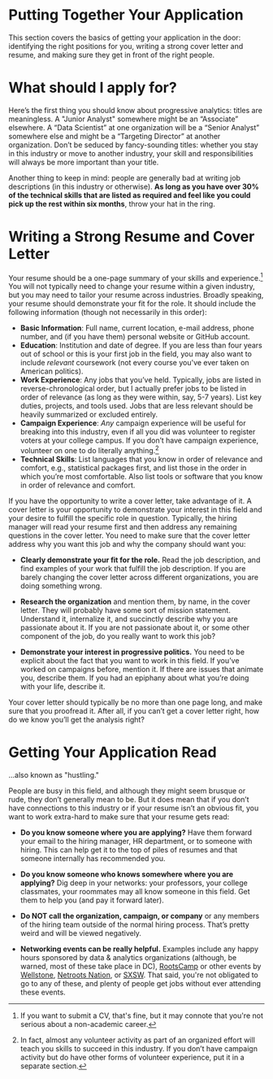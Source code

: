 # Putting Together Your Application

This section covers the basics of getting your application in the door: identifying the right positions for you, writing a strong cover letter and resume, and making sure they get in front of the right people.

# What should I apply for?

Here’s the first thing you should know about progressive analytics: titles are meaningless. A "Junior Analyst" somewhere might be an “Associate” elsewhere. A “Data Scientist” at one organization will be a “Senior Analyst” somewhere else and might be a “Targeting Director” at another organization. Don’t be seduced by fancy-sounding titles: whether you stay in this industry or move to another industry, your skill and responsibilities will always be more important than your title.

Another thing to keep in mind: people are generally bad at writing job descriptions (in this industry or otherwise). **As long as you have over 30% of the technical skills that are listed as required and feel like you could pick up the rest within six months**, throw your hat in the ring.

# Writing a Strong Resume and Cover Letter

Your resume should be a one-page summary of your skills and experience.[^1] You will not typically need to change your resume within a given industry, but you may need to tailor your resume across industries. Broadly speaking, your resume should demonstrate your fit for the role. It should include the following information (though not necessarily in this order):

* **Basic Information**: Full name, current location, e-mail address, phone number, and (if you have them) personal website or GitHub account.
* **Education**: Institution and date of degree. If you are less than four years out of school or this is your first job in the field, you may also want to include *relevant* coursework (not every course you've ever taken on American politics).
* **Work Experience**: Any jobs that you’ve held. Typically, jobs are listed in reverse-chronological order, but I actually prefer jobs to be listed in order of relevance (as long as they were within, say, 5-7 years). List key duties, projects, and tools used. Jobs that are less relevant should be heavily summarized or excluded entirely.
* **Campaign Experience**: *Any* campaign experience will be useful for breaking into this industry, even if all you did was volunteer to register voters at your college campus. If you don’t have campaign experience, volunteer on one to do literally anything.[^2]
* **Technical Skills**: List languages that you know in order of relevance and comfort, e.g., statistical packages first, and list those in the order in which you’re most comfortable. Also list tools or software that you know in order of relevance and comfort.

If you have the opportunity to write a cover letter, take advantage of it. A cover letter is your opportunity to demonstrate your interest in this field and your desire to fulfill the specific role in question. Typically, the hiring manager will read your resume first and then address any remaining questions in the cover letter. You need to make sure that the cover letter address why you want this job and why the company should want you: 

* **Clearly demonstrate your fit for the role.** Read the job description, and find examples of your work that fulfill the job description. If you are barely changing the cover letter across different organizations, you are doing something wrong.

* **Research the organization** and mention them, by name, in the cover letter. They will probably have some sort of mission statement. Understand it, internalize it, and succinctly describe why you are passionate about it. If you are not passionate about it, or some other component of the job, do you really want to work this job?

* **Demonstrate your interest in progressive politics.** You need to be explicit about the fact that you want to work in this field. If you’ve worked on campaigns before, mention it. If there are issues that animate you, describe them. If you had an epiphany about what you’re doing with your life, describe it.

Your cover letter should typically be no more than one page long, and make sure that you proofread it. After all, if you can’t get a cover letter right, how do we know you’ll get the analysis right?

# Getting Your Application Read

...also known as "hustling." 

People are busy in this field, and although they might seem brusque or rude, they don’t generally mean to be. But it does mean that if you don’t have connections to this industry or if your resume isn’t an obvious fit, you want to work extra-hard to make sure that your resume gets read: 

* **Do you know someone where you are applying?** Have them forward your email to the hiring manager, HR department, or to someone with hiring. This can help get it to the top of piles of resumes and that someone internally has recommended you.

* **Do you know someone who knows somewhere where you are applying?** Dig deep in your networks: your professors, your college classmates, your roommates may all know someone in this field. Get them to help you (and pay it forward later).

* **Do NOT call the organization, campaign, or company** or any members of the hiring team outside of the normal hiring process. That’s pretty weird and will be viewed negatively. 

* **Networking events can be really helpful.** Examples include any happy hours sponsored by data & analytics organizations (although, be warned, most of these take place in DC), [RootsCamp](http://rootscamp.wellstone.org/) or other events by [Wellstone](http://www.wellstone.org/), [Netroots Nation](http://www.netrootsnation.org/), or [SXSW](https://www.sxsw.com/). That said, you're not obligated to go to any of these, and plenty of people get jobs without ever attending these events.

[^1]: If you want to submit a CV, that's fine, but it may connote that you're not serious about a non-academic career.
[^2]: In fact, almost any volunteer activity as part of an organized effort will teach you skills to succeed in this industry. If you don’t have campaign activity but do have other forms of volunteer experience, put it in a separate section.

